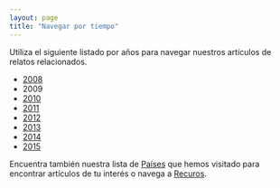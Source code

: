 ```yaml
---
layout: page
title: "Navegar por tiempo"
---
```

Utiliza el siguiente listado por años para navegar nuestros artículos de relatos relacionados.

* [2008](/tag/2008)
* 2009
* [2010](/tag/2010)
* [2011](/tag/2011)
* [2012](/tag/2012)
* [2013](/tag/2013)
* [2014](/tag/2014)
* [2015](/tag/2015)

Encuentra también nuestra lista de [Países](/paises/) que hemos visitado para encontrar artículos de tu interés o navega a [Recuros](/recursos/).